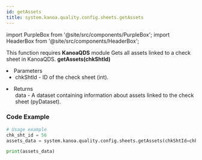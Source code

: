 ```yaml
---
id: getAssets
title: system.kanoa.quality.config.sheets.getAssets
---
```


import PurpleBox from '@site/src/components/PurpleBox';
import HeaderBox from '@site/src/components/HeaderBox';

<PurpleBox>This function requires <b>KanoaQDS</b> module</PurpleBox>
<HeaderBox header="Description">Gets all assets linked to a check sheet in KanoaQDS.</HeaderBox>
<HeaderBox header="Syntax">
    <b>getAssets(chkShtId)</b>
    <li> Parameters <br />
        <ul>
            <li>chkShtId - ID of the check sheet (int).</li>
        </ul>
    </li>
    <li> Returns <br />
        <ul>data - A dataset containing information about assets linked to the check sheet (pyDataset).</ul>
    </li>
</HeaderBox>

### Code Example
```python
# Usage example
chk_sht_id = 56
assets_data = system.kanoa.quality.config.sheets.getAssets(chkShtId=chk_sht_id)

print(assets_data)

